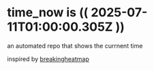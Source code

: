 # time_now is (( 2025-07-11T01:00:00.305Z ))

an automated repo that shows the currnent time

inspired by [breakingheatmap](https://github.com/breakingheatmap/breakingheatmap)